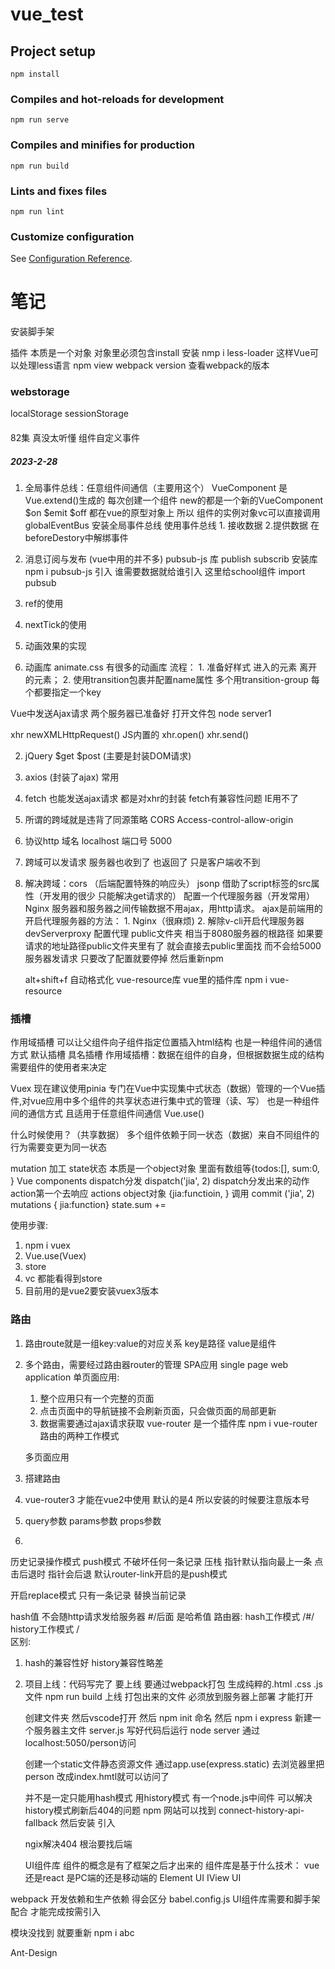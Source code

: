 # vue_test

## Project setup
```
npm install
```

### Compiles and hot-reloads for development
```
npm run serve
```

### Compiles and minifies for production
```
npm run build
```

### Lints and fixes files
```
npm run lint
```

### Customize configuration
See [Configuration Reference](https://cli.vuejs.org/config/).

# 笔记
安装脚手架 

插件  本质是一个对象 对象里必须包含install
安装 nmp i less-loader   这样Vue可以处理less语言
npm view webpack version 查看webpack的版本


### webstorage 
localStorage
sessionStorage


####
82集 真没太听懂  组件自定义事件

##### 2023-2-28
1. 全局事件总线：任意组件间通信（主要用这个）
VueComponent 是 Vue.extend()生成的
每次创建一个组件 new的都是一个新的VueComponent
$on $emit $off 都在vue的原型对象上 所以 组件的实例对象vc可以直接调用
globalEventBus 
安装全局事件总线
使用事件总线 1. 接收数据 2.提供数据
在beforeDestory中解绑事件

2. 消息订阅与发布 (vue中用的并不多)
pubsub-js 库   publish subscrib 
安装库 npm i pubsub-js
引入 谁需要数据就给谁引入 这里给school组件 import pubsub
 3. ref的使用
4. nextTick的使用
5. 动画效果的实现
6. 动画库 animate.css   有很多的动画库
   流程： 1. 准备好样式 进入的元素 离开的元素； 2. 使用transition包裹并配置name属性 多个用transition-group 每个都要指定一个key

Vue中发送Ajax请求
两个服务器已准备好 打开文件包 node server1

<!-- 真正开发不用 -->
xhr  newXMLHttpRequest()  JS内置的
xhr.open()
xhr.send()

2. jQuery $get $post (主要是封装DOM请求)
3. axios (封装了ajax) 常用
4. fetch 也能发送ajax请求 都是对xhr的封装 fetch有兼容性问题 IE用不了
5. 所谓的跨域就是违背了同源策略 CORS Access-control-allow-origin
6. 协议http 域名 localhost 端口号 5000
7. 跨域可以发请求 服务器也收到了 也返回了 只是客户端收不到
8. 解决跨域：cors （后端配置特殊的响应头） jsonp 借助了script标签的src属性（开发用的很少 只能解决get请求的）
   配置一个代理服务器（开发常用）Nginx 服务器和服务器之间传输数据不用ajax，用http请求。 ajax是前端用的
   开启代理服务器的方法： 1. Nginx（很麻烦)  2. 解除v-cli开启代理服务器
   devServerproxy  配置代理
   public文件夹 相当于8080服务器的根路径
   如果要请求的地址路径public文件夹里有了 就会直接去public里面找 而不会给5000服务器发请求
   只要改了配置就要停掉 然后重新npm


   alt+shift+f  自动格式化
   vue-resource库 vue里的插件库
   npm i vue-resource

 ### 插槽

   作用域插槽
   可以让父组件向子组件指定位置插入html结构 也是一种组件间的通信方式
   默认插槽
   具名插槽
   作用域插槽：数据在组件的自身，但根据数据生成的结构需要组件的使用者来决定


   Vuex 现在建议使用pinia
   专门在Vue中实现集中式状态（数据）管理的一个Vue插件,对vue应用中多个组件的共享状态进行集中式的管理（读、写）
   也是一种组件间的通信方式 且适用于任意组件间通信
   Vue.use()

   什么时候使用？（共享数据） 多个组件依赖于同一状态（数据）来自不同组件的行为需要变更为同一状态

   mutation 加工
   state状态  本质是一个object对象 里面有数组等{todos:[], sum:0, }
   Vue components
   dispatch分发   dispatch('jia', 2)
   dispatch分发出来的动作 action第一个去响应
   actions object对象  {jia:functioin, }
   调用 commit ('jia', 2)
   mutations { jia:function} state.sum +=

   使用步骤:  
   1. npm i vuex
   2. Vue.use(Vuex)
   3. store
   4. vc 都能看得到store
   5. 目前用的是vue2要安装vuex3版本


### 路由
1. 路由route就是一组key:value的对应关系   key是路径  value是组件
2. 多个路由，需要经过路由器router的管理
   SPA应用 single page web application 
   单页面应用:
   1. 整个应用只有一个完整的页面
   2. 点击页面中的导航链接不会刷新页面，只会做页面的局部更新
   3. 数据需要通过ajax请求获取
   vue-router 是一个插件库 npm i vue-router
   路由的两种工作模式
   
   多页面应用



3. 搭建路由
4. vue-router3 才能在vue2中使用  默认的是4 所以安装的时候要注意版本号
5. query参数  params参数 props参数
6. 
历史记录操作模式 
push模式 不破坏任何一条记录  压栈
指针默认指向最上一条 点击后退时 指针会后退
默认router-link开启的是push模式

开启replace模式  只有一条记录   替换当前记录

hash值 不会随http请求发给服务器
#/后面 是哈希值
路由器:  hash工作模式 /#/    history工作模式 /   
区别: 
1. hash的兼容性好  history兼容性略差
2. 项目上线：代码写完了 要上线 要通过webpack打包 生成纯粹的.html .css .js文件
   npm run build 上线
   打包出来的文件 必须放到服务器上部署 才能打开

   创建文件夹 然后vscode打开  然后 npm init 命名
   然后 npm i express
   新建一个服务器主文件 server.js
   写好代码后运行 node server 
   通过localhost:5050/person访问

   创建一个static文件静态资源文件
   通过app.use(express.static)
   去浏览器里把person 改成index.hmtl就可以访问了

   并不是一定只能用hash模式  用history模式  有一个node.js中间件 可以解决history模式刷新后404的问题
   npm 网站可以找到 connect-history-api-fallback  然后安装 引入

   ngix解决404   根治要找后端

   UI组件库
   组件的概念是有了框架之后才出来的
   组件库是基于什么技术： vue还是react
   是PC端的还是移动端的
   Element UI
   IView UI

webpack 开发依赖和生产依赖 得会区分
babel.config.js
UI组件库需要和脚手架配合 才能完成按需引入

模块没找到 就要重新 npm i abc

Ant-Design